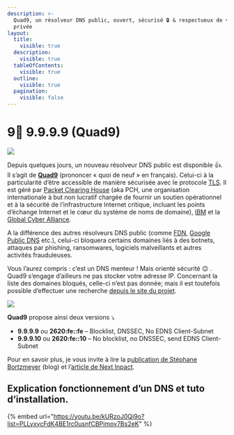 ```yaml
---
description: >-
  Quad9, un résolveur DNS public, ouvert, sécurisé 🔒 & respectueux de votre vie
  privée
layout:
  title:
    visible: true
  description:
    visible: true
  tableOfContents:
    visible: true
  outline:
    visible: true
  pagination:
    visible: false
---
```


# 9⃣ 9.9.9.9 (Quad9)

![](<../../../.gitbook/assets/image (24).png>)

Depuis quelques jours, un nouveau résolveur DNS public est disponible 👍. Il s’agit de [**Quad9**](https://www.quad9.net/#/) (prononcer « quoi de neuf » en français). Celui-ci à la particularité d’être accessible de manière sécurisée avec le protocole [TLS](https://fr.wikipedia.org/wiki/Transport\_Layer\_Security#Protocole\_TLS). Il est géré par [Packet Clearing House](https://www.pch.net/) (aka PCH, une organisation internationale à but non lucratif chargée de fournir un soutien opérationnel et à la sécurité de l’infrastructure Internet critique, incluant les points d’échange Internet et le cœur du système de noms de domaine), [IBM](https://www-03.ibm.com/press/fr/fr/pressrelease/53393.wss) et la [Global Cyber Alliance](https://www.globalcyberalliance.org/).

A la différence des autres résolveurs DNS public (comme [FDN](https://www.fdn.fr/actions/dns), [Google Public DNS](https://developers.google.com/speed/public-dns) etc.), celui-ci bloquera certains domaines liés à des botnets, attaques par phishing, ransomwares, logiciels malveillants et autres activités frauduleuses.

Vous l’aurez compris : c’est un DNS menteur ! Mais orienté sécurité 😉 . Quad9 s’engage d’ailleurs ne pas stocker votre adresse IP. Concernant la liste des domaines bloqués, celle-ci n’est pas donnée; mais il est toutefois possible d’effectuer une recherche [depuis le site du projet](https://www.quad9.net/).

![](https://i0.wp.com/auktfrkszm.cloudimg.io/crop/1024x219/q70/sir.chamallow.com/wp-content/uploads/2017/11/quad9\_infographic-1024x219.png?resize=1024%2C219\&ssl=1)

**Quad9** propose ainsi deux versions ⤵

* **9.9.9.9** ou **2620:fe::fe** – Blocklist, DNSSEC, No EDNS Client-Subnet
* **9.9.9.10** ou **2620:fe::10** – No blocklist, no DNSSEC, send EDNS Client-Subnet

Pour en savoir plus, je vous invite à lire la p[ublication de Stéphane Bortzmeyer](http://www.bortzmeyer.org/quad9.html) (blog) et l’[article de Next Inpact](https://www.nextinpact.com/news/105638-quad9-resolveur-dns-ouvert-qui-veut-vous-proteger-en-respectant-votre-vie-privee.htm).

## **Explication fonctionnement d’un DNS et tuto d’installation.**

{% embed url="https://youtu.be/kURzoJ0Qj9o?list=PLLyxycFdK4BE1rc0usnfCBPimov7Bs2eK" %}

